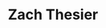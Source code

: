 ---
title: Zach Thesier
headshot: images/uploads/Zach_Thesier.jpg
role: Swag
year: Industrial Design
major: Junior
---